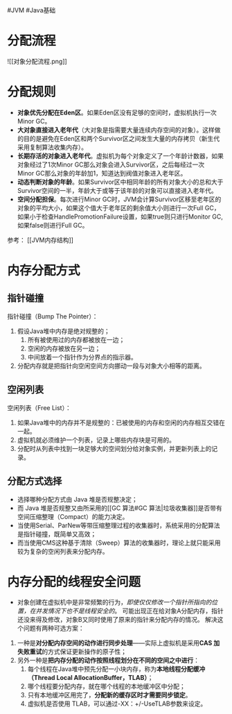 #JVM #Java基础 
# 分配流程
![[对象分配流程.png]]                                                       

# 分配规则
-   **对象优先分配在Eden区**。如果Eden区没有足够的空间时，虚拟机执行一次Minor GC。
-   **大对象直接进入老年代**（大对象是指需要大量连续内存空间的对象）。这样做的目的是避免在Eden区和两个Survivor区之间发生大量的内存拷贝（新生代采用复制算法收集内存）。
-   **长期存活的对象进入老年代**。虚拟机为每个对象定义了一个年龄计数器，如果对象经过了1次Minor GC那么对象会进入Survivor区，之后每经过一次Minor GC那么对象的年龄加1，知道达到阀值对象进入老年区。
-   **动态判断对象的年龄**。如果Survivor区中相同年龄的所有对象大小的总和大于Survivor空间的一半，年龄大于或等于该年龄的对象可以直接进入老年代。
-  **空间分配担保**。每次进行Minor GC时，JVM会计算Survivor区移至老年区的对象的平均大小，如果这个值大于老年区的剩余值大小则进行一次Full GC，如果小于检查HandlePromotionFailure设置，如果true则只进行Monitor GC,如果false则进行Full GC。

参考：
[[JVM内存结构]]

# 内存分配方式
## 指针碰撞
指针碰撞（Bump The Pointer）：
1. 假设Java堆中内存是绝对规整的；
	1. 所有被使用过的内存都被放在一边；
	2. 空闲的内存被放在另一边；
	3. 中间放着一个指针作为分界点的指示器。
2. 分配内存就是把指针向空闲空间方向挪动一段与对象大小相等的距离。

## 空闲列表
空闲列表（Free List）：
1. 如果Java堆中的内存并不是规整的：已被使用的内存和空闲的内存相互交错在一起。
2. 虚拟机就必须维护一个列表，记录上哪些内存块是可用的。
3. 分配时从列表中找到一块足够大的空间划分给对象实例，并更新列表上的记录。

## 分配方式选择
- 选择哪种分配方式由 Java 堆是否规整决定；
- 而 Java 堆是否规整又由所采用的[[GC 算法#GC 算法|垃圾收集器]]是否带有空间压缩整理（Compact）的能力决定。
- 当使用Serial、ParNew等带压缩整理过程的收集器时，系统采用的分配算法是指针碰撞，既简单又高效；
- 而当使用CMS这种基于清除（Sweep）算法的收集器时，理论上就只能采用较为复杂的空闲列表来分配内存。


# 内存分配的线程安全问题
- 对象创建在虚拟机中是非常频繁的行为，*即使仅仅修改一个指针所指向的位置，在并发情况下也不是线程安全的*。
	可能出现正在给对象A分配内存，指针还没来得及修改，对象B又同时使用了原来的指针来分配内存的情况。
解决这个问题有两种可选方案：
1. 一种是**对分配内存空间的动作进行同步处理**——实际上虚拟机是采用**CAS 加失败重试**的方式保证更新操作的原子性；
2. 另外一种是**把内存分配的动作按照线程划分在不同的空间之中进行**：
	1. 每个线程在Java堆中预先分配一小块内存，称为**本地线程分配缓冲（Thread Local AllocationBuffer，TLAB）**；
	2. 哪个线程要分配内存，就在哪个线程的本地缓冲区中分配；
	3. 只有本地缓冲区用完了，**分配新的缓存区时才需要同步锁定**。
	4. 虚拟机是否使用 TLAB，可以通过-XX：+/-UseTLAB参数来设定。

